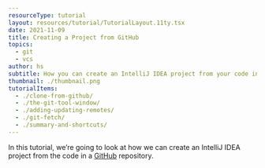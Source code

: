```yaml
---
resourceType: tutorial
layout: resources/tutorial/TutorialLayout.11ty.tsx
date: 2021-11-09
title: Creating a Project from GitHub
topics:
  - git
  - vcs
author: hs
subtitle: How you can create an IntelliJ IDEA project from your code in GitHub
thumbnail: ./thumbnail.png
tutorialItems:
  - ./clone-from-github/
  - ./the-git-tool-window/
  - ./adding-updating-remotes/
  - ./git-fetch/
  - ./summary-and-shortcuts/
---
```


In this tutorial, we’re going to look at how we can create an IntelliJ IDEA project from the code in a [GitHub](https://github.com/) repository.
